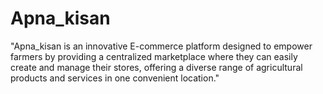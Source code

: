 # Apna_kisan
"Apna_kisan is an innovative E-commerce platform designed to empower farmers by providing a centralized marketplace where they can easily create and manage their stores, offering a diverse range of agricultural products and services in one convenient location."
